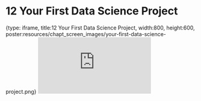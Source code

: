 # 12 Your First Data Science Project
 
{type: iframe, title:12 Your First Data Science Project, width:800, height:600, poster:resources/chapt_screen_images/your-first-data-science-project.png}
![](https://datatrail-jhu.github.io/DataTrail_ReOrg/no_toc/your-first-data-science-project.html)
 

 
